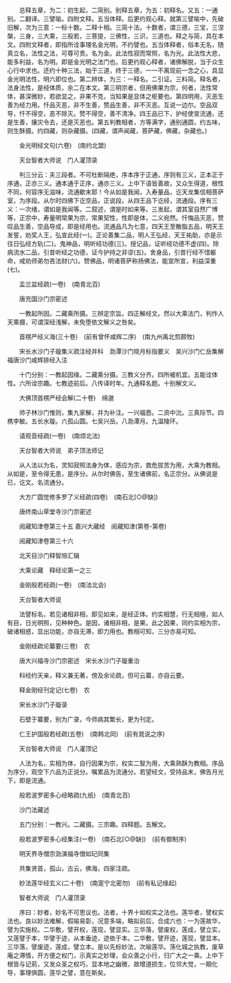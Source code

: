 <!-- { "loadSidebar": true } -->
　　总释五章，为二：初生起，二简别。别释五章，为五：初释名。又五：一通别。二翻译。三譬喻。四附文释。五当体释。后更约观心释。就第三譬喻中，先破旧解，次为三意：一标十数。二释十相。三简十法。十数者，谓三德，三宝，三涅槃，三身，三大乘，三般若，三菩提，三佛性，三识，三道也。释之与简，具在本文。四附文释者，即指所诠事理名金光明，不约譬也。五当体释者，俗本无名，随真立名，法性之法，可尊可贵。名为金。此法性寂而常照，名为光。此法性大悲，能多利益，名为明。即是金光明之法门也。后更约观心释者，诸佛解脱，当于众生心行中求也。还约十种三法，始于三道，终于三德，一一不离现前一念之心，具显金光明法性，明六即位也。第二辨体，为三：一释名。二引证。三料简。释名者，法身法性，是经体质，余二在本文。第三明宗者，但用佛果为宗，何者，法性常体，甚深微妙，若欲显之，非果不克，当知果是显体之枢要也。第四明用，灭恶生善为经力用。忏品灭恶，非不生善，赞品生善，非不灭恶。互说一边尔。空品双导，忏不得空，恶不除灭。赞不得空，善不清净。四王品已下，护经使宣流通，还是生善，攘灾令去，还是灭恶也。第五判教相者，方等满字，通别通圆，约五味，则生酥摄。约四藏，则杂藏摄。(四藏，谓声闻藏，菩萨藏，佛藏，杂藏也。)

　　金光明经文句(六卷)　(南约北盟)

　　天台智者大师说　门人灌顶录

　　判三分云：夫三段者。不可杜断隔绝，序本序于正通，序则有三义，正本正于序通，正亦三义。通本通于正序，通亦三义。上中下语皆善故，又众生得道，根性不同，何容序无滋味，流通歇末耶！今从如是我闻，入寿量品，讫天龙集信相菩萨室，为序段。从尔时四佛下讫空品，正说段。从四王品下讫经，流通段。序有三义：一次绪，谓如是我闻等。二叙述，谓是时如来等。三发起，谓其室自然广博等，正宗中，寿量明常果为宗，常果契性，性即是体，二义宛然。忏悔品灭恶，赞叹品生善，空品导成，即是经用也。流通品凡为七意，四天王至散脂五品，明天王发誓，劝奖人王，弘宣此经(一)。正论善集二品，明人王弘经，天王祐助，亦是示往日弘经方轨(二)。鬼神品，明听经功德(三)。授记品，证听经功德不虚(四)。除病流水二品，引昔听经之功德，证今护持之非谬(五)。舍身品，引昔行经不惜躯命，戒劝师弟勿吝法财(六)。赞佛品，明诸菩萨称扬佛法，能宣所宣，利益深重(七)。

　　盂兰盆经疏(一卷)　(南青北百)

　　唐充国沙门宗密述

　　一教起所因。二藏乘所摄。三辨定宗旨。四正解经文。然以大乘法门，判作人天乘摄，可谓深经浅解，未免堕依文解义之咎矣。

　　首楞严经义海(三十卷)　(前有曾怀咸辉二序)　(南九州禹北剪颇牧)

　　宋长水沙门子璇集义疏注经并科　泐潭沙门晓月标指要义　吴兴沙门仁岳集解　福唐沙门咸辉排经入注

　　十门分别：一教起因缘。二藏乘分摄。三教义分齐。四所被机宜。五能诠体性。六所诠宗趣。七教迹前后。八传译时年。九通释名题。十别解文义。

　　大佛顶首楞严经会解(二十卷)　绵邈

　　师子林沙门惟则，集九家解，并为补注。一兴福悫。二资中沇。三真际节。四槜李敏。五长水璇。六孤山圆。七吴兴岳。八泐潭月。九温陵环。

　　请观音经疏(一卷)　(南烦北法)

　　天台智者大师说　弟子顶法师记

　　从人法以为名，灵知寂照法身为体，感应为宗，救危拔苦为用，大乘为教相。从如是，至令得无患，是序分。从尔时佛告，至生诸佛前，名正宗分。从佛说是已，讫文。名流通分。

　　大方广圆觉修多罗了义经疏(四卷)　(南石北[○@缺])

　　唐终南山草堂寺沙门宗密述

　　阅藏知津卷第三十五
嘉兴大藏经　阅藏知津(第卷-第卷)


　　阅藏知津卷第三十六

　　北天目沙门释智旭汇辑

　　大乘论藏　释经论第一之三

　　金刚般若经疏(一卷)　(南法北会)

　　天台智者大师说

　　法譬标名，若见诸相非相，即见如来，是经正体。约实相慧，行无相檀，如人有目，日光明照，见种种色。是因，诸相非相，是果。此之因果，同约实相为宗，破诸相惑，显出功能，亦自无滞，即力用也。教相可知，三分亦易可知。

　　金刚经疏论纂要(三卷)　农

　　唐大兴福寺沙门宗密述　宋长水沙门子璇重治

　　科经约天亲，释义兼无著，傍及余论疏，但可云纂，亦自云要。

　　释金刚经刊定记(七卷)　农

　　宋长水沙门子璇录

　　石壁于纂要，别为广录，今师病其繁长，更为刊定。

　　仁王护国般若经疏(五卷)　(南韩北同)　(前有晁说之序)

　　天台智者大师说　门人灌顶记

　　人法为名，实相为体，自行因果为宗，权实二智为用，大乘熟酥为教相。序品为序分，观空下六品为正说分。嘱累品为流通分。若望经文，受持品末，佛告月光下，即是流通。

　　般若波罗密多心经略疏(九纸)　(南青北百)

　　沙门法藏述

　　五门分别：一教兴。二藏摄。三宗趣。四释题。五解文。

　　般若波罗密多心经集注(一卷)　(南石北[○@缺])　(前有御制序)

　　明天界寺僧宗泐演福寺僧如玘同集

　　共集贤首，孤山，古云，佛海，四家注疏。

　　妙法莲华经玄义(二十卷)　(南寔宁北密勿)　(前有私记缘起)

　　智者大师说　门人灌顶录

　　序曰：妙者，妙名不可思议也。法者，十界十如权实之法也。莲华者，譬权实法也。良以妙法难解，假喻易彰，况意多端，略拟前后，合成六也：一为莲故华，譬为实施权。二华敷，譬开权，莲现，譬显实。三华落，譬废权，莲成，譬立实，又莲譬于本，华譬于迹，从本垂迹，迹依于本。二华敷，譬开迹，莲现，譬显本。三华落，譬废迹，莲成，譬立本。是以先标妙法，次喻莲华。荡化城之执教，废草庵之滞情，开方便之权门，示真实之妙理，会众善之小行，归广大之一乘。上中下根皆与记莂，又发众圣之权巧，显本地之幽微，故增道损生，位邻大觉，一期化导，事理俱圆，莲华之譬，意在斯矣。

